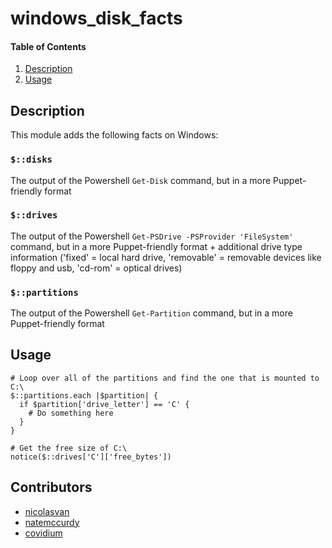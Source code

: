 # windows_disk_facts

#### Table of Contents

1. [Description](#description)
1. [Usage](#usage)

## Description

This module adds  the following facts on Windows:

### `$::disks`

The output of the Powershell `Get-Disk` command, but in a more Puppet-friendly format

### `$::drives`

The output of the Powershell `Get-PSDrive -PSProvider 'FileSystem'` command, but in a more Puppet-friendly format + additional drive type information ('fixed' = local hard drive, 'removable' = removable devices like floppy and usb, 'cd-rom' = optical drives)

### `$::partitions`

The output of the Powershell `Get-Partition` command, but in a more Puppet-friendly format

## Usage

```puppet
# Loop over all of the partitions and find the one that is mounted to C:\
$::partitions.each |$partition| {
  if $partition['drive_letter'] == 'C' {
    # Do something here
  }
}

# Get the free size of C:\
notice($::drives['C']['free_bytes'])
```

## Contributors

  - [nicolasvan](https:///github.com/nicolasvan)
  - [natemccurdy](https:///github.com/natemccurdy)
  - [covidium](https:///github.com/covidium)

